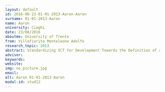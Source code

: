 ```yaml
---
layout: default 
id: 2016-08-23-01-01-2013-Aaron-Aaron
surname: 01-01-2013-Aaron
name: Aaron
university: Ciaghi
date: 23/08/2016
aboutme: University of Trento
from: Villafiorita Monteleone Adolfo
research_topic: 2013
abstract: Standardizing ICT for Development Towards the Definition of a Standard Process and Maturity Model for ICTD Projects
advisor: 
keywords: 
website: 
img: no_picture.jpg
email: 
alt: Aaron 01-01-2013-Aaron
modal-id: stud12
---
```

